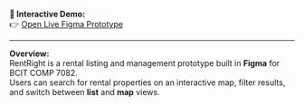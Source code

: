 **🎯 Interactive Demo:**  
👉 [Open Live Figma Prototype](https://www.figma.com/proto/8tfAPB6F8qq0QzzQdiORG0/Material-Symbols--Icons--Pro--Community?type=design&node-id=117-108&t=JstMUIPTdKqqzCY6-0&scaling=scale-down&page-id=0%3A1&starting-point-node-id=117%3A108)

---

**Overview:**  
RentRight is a rental listing and management prototype built in **Figma** for BCIT COMP 7082.  
Users can search for rental properties on an interactive map, filter results, and switch between **list** and **map** views.
